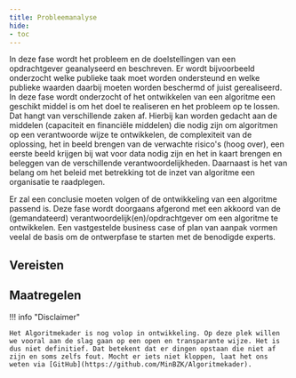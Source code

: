 ```yaml
--- 
title: Probleemanalyse
hide:
- toc
---
```


In deze fase wordt het probleem en de doelstellingen van een opdrachtgever geanalyseerd en beschreven. 
Er wordt bijvoorbeeld onderzocht welke publieke taak moet worden ondersteund en welke publieke waarden daarbij moeten worden beschermd of juist gerealiseerd. 
In deze fase wordt onderzocht of het ontwikkelen van een algoritme een geschikt middel is om het doel te realiseren en het probleem op te lossen.
Dat hangt van verschillende zaken af. 
Hierbij kan worden gedacht aan de middelen (capaciteit en financiële middelen) die nodig zijn om algoritmen op een verantwoorde wijze te ontwikkelen, de complexiteit van de oplossing, het in beeld brengen van de verwachte risico's (hoog over), een eerste beeld krijgen bij wat voor data nodig zijn en het in kaart brengen en beleggen van de verschillende verantwoordelijkheden. 
Daarnaast is het van belang om het beleid met betrekking tot de inzet van algoritme een organisatie te raadplegen.  

Er zal een conclusie moeten volgen of de ontwikkeling van een algoritme passend is. 
Deze fase wordt doorgaans afgerond met een akkoord van de (gemandateerd) verantwoordelijk(en)/opdrachtgever om een algoritme te ontwikkelen. 
Een vastgestelde business case of plan van aanpak vormen veelal de basis om de ontwerpfase te starten met de benodigde experts. 

## Vereisten

<!-- list_vereisten levenscyclus/probleemanalyse no-rol no-levenscyclus no-search no-onderwerp -->

## Maatregelen

<!-- list_maatregelen levenscyclus/probleemanalyse no-rol no-levenscyclus no-search no-onderwerp -->


!!! info "Disclaimer"

    Het Algoritmekader is nog volop in ontwikkeling. Op deze plek willen we vooral aan de slag gaan op een open en transparante wijze. Het is dus niet definitief. Dat betekent dat er dingen opstaan die niet af zijn en soms zelfs fout. Mocht er iets niet kloppen, laat het ons weten via [GitHub](https://github.com/MinBZK/Algoritmekader).
